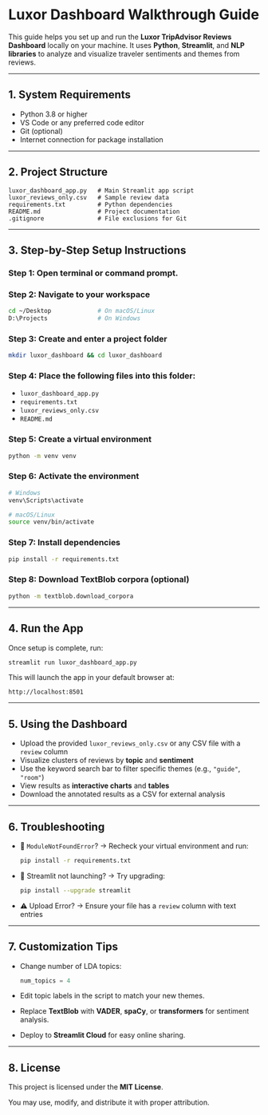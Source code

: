 # Luxor Dashboard Walkthrough Guide

This guide helps you set up and run the **Luxor TripAdvisor Reviews Dashboard** locally on your machine. It uses **Python**, **Streamlit**, and **NLP libraries** to analyze and visualize traveler sentiments and themes from reviews.

---

## 1. System Requirements

- Python 3.8 or higher
- VS Code or any preferred code editor
- Git (optional)
- Internet connection for package installation

---

## 2. Project Structure

```
luxor_dashboard_app.py   # Main Streamlit app script
luxor_reviews_only.csv   # Sample review data
requirements.txt         # Python dependencies
README.md                # Project documentation
.gitignore               # File exclusions for Git
```

---

## 3. Step-by-Step Setup Instructions

### Step 1: Open terminal or command prompt.

### Step 2: Navigate to your workspace

```bash
cd ~/Desktop             # On macOS/Linux
D:\Projects              # On Windows
```

### Step 3: Create and enter a project folder

```bash
mkdir luxor_dashboard && cd luxor_dashboard
```

### Step 4: Place the following files into this folder:

- `luxor_dashboard_app.py`
- `requirements.txt`
- `luxor_reviews_only.csv`
- `README.md`

### Step 5: Create a virtual environment

```bash
python -m venv venv
```

### Step 6: Activate the environment

```bash
# Windows
venv\Scripts\activate

# macOS/Linux
source venv/bin/activate
```

### Step 7: Install dependencies

```bash
pip install -r requirements.txt
```

### Step 8: Download TextBlob corpora (optional)

```bash
python -m textblob.download_corpora
```

---

## 4. Run the App

Once setup is complete, run:

```bash
streamlit run luxor_dashboard_app.py
```

This will launch the app in your default browser at:

```
http://localhost:8501
```

---

## 5. Using the Dashboard

- Upload the provided `luxor_reviews_only.csv` or any CSV file with a `review` column
- Visualize clusters of reviews by **topic** and **sentiment**
- Use the keyword search bar to filter specific themes (e.g., `"guide"`, `"room"`)
- View results as **interactive charts** and **tables**
- Download the annotated results as a CSV for external analysis

---

## 6. Troubleshooting

- 🔴 `ModuleNotFoundError`? → Recheck your virtual environment and run:
  ```bash
  pip install -r requirements.txt
  ```

- 🛑 Streamlit not launching? → Try upgrading:
  ```bash
  pip install --upgrade streamlit
  ```

- ⚠️ Upload Error? → Ensure your file has a `review` column with text entries

---

## 7. Customization Tips

- Change number of LDA topics:
  ```python
  num_topics = 4
  ```

- Edit topic labels in the script to match your new themes.

- Replace **TextBlob** with **VADER**, **spaCy**, or **transformers** for sentiment analysis.

- Deploy to **Streamlit Cloud** for easy online sharing.

---

## 8. License

This project is licensed under the **MIT License**.

You may use, modify, and distribute it with proper attribution.

